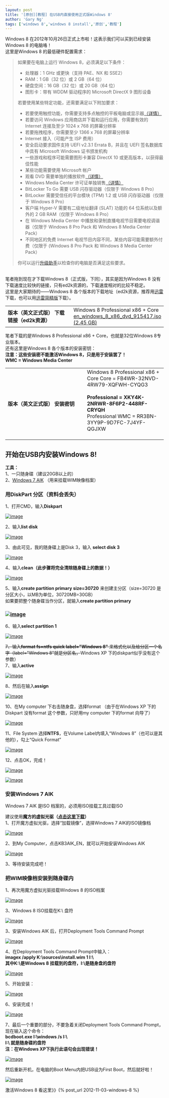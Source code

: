 ```yaml
---
layout: post
title: '[原创][教程] 在USB内直接使用正式版Windows 8'
author: 'Gary Ng'
tags: ['windows 8','windows 8 install','原创','教程']
---
```


Windows 8 在2012年10月26日正式上市啦！这表示我们可以买到已经安装Windows
8 的电脑咯！  
 这里是Windows 8 的最低硬件配置需求：  

> 如果要在电脑上运行 Windows 8，必须满足以下条件：  
>
> -   处理器：1 GHz 或更快（支持 PAE、NX 和 SSE2）  
> -   RAM：1 GB（32 位）或 2 GB（64 位）  
> -   硬盘空间：16 GB（32 位）或 20 GB（64 位）  
> -   图形卡：带有 WDDM 驱动程序的 Microsoft DirectX 9 图形设备
>
> 若要使用某些特定功能，还需要满足以下附加要求：  
>
> -   若要使用触控功能，你需要支持多点触控的平板电脑或显示器[（详情）](http://windows.microsoft.com/zh-CN/windows-8/multitouch-harware-reqs)  
> -   若要访问 Windows 应用商店并下载和运行应用，你需要有效的 Internet
>     连接及至少 1024 x 768 的屏幕分辨率  
> -   若要拖拽程序，你需要至少 1366 x 768 的屏幕分辨率  
> -   Internet 接入（可能产生 ISP 费用）  
> -   安全启动要求固件支持 UEFI v2.3.1 Errata B，并且在 UEFI
>     签名数据库中具有 Microsoft Windows 证书颁发机构  
> -   一些游戏和程序可能需要图形卡兼容 DirectX 10
>     或更高版本，以获得最佳性能  
> -   某些功能需要使用 Microsoft 帐户  
> -   观看 DVD
>     需要单独的播放软件[（详情）](http://windows.microsoft.com/zh-CN/windows/dvd-playback-help)  
> -   Windows Media Center
>     许可证单独销售[（详情）](http://windows.microsoft.com/zh-CN/windows-8/feature-packs)  
> -   BitLocker To Go 需要 USB 闪存驱动器（仅限于 Windows 8 Pro）  
> -   BitLocker 需要受信任的平台模块 (TPM) 1.2 或 USB 闪存驱动器（仅限于
>     Windows 8 Pro）  
> -   客户端 Hyper-V 需要有二级地址翻译 (SLAT) 功能的 64
>     位系统以及额外的 2 GB RAM（仅限于 Windows 8 Pro）  
> -   在 Windows Media Center
>     中播放和录制直播电视节目需要电视调谐器（仅限于 Windows 8 Pro Pack
>     和 Windows 8 Media Center Pack）  
> -   不同地区的免费 Internet
>     电视节目内容不同，某些内容可能需要额外付费（仅限于 (Windows 8 Pro
>     Pack 和 Windows 8 Media Center Pack）
>
> 你可以运行[升级助手](http://windows.microsoft.com/zh-CN/windows-8/upgrade-to-windows-8)以检查你的电脑是否满足这些要求。

   
 笔者拖到现在才下载Windows 8（正式版，下同），其实是因为Windows 8
没有下载速度比较快的链接，只有ed2k资源的，下载速度相对的比较不稳定。  
 这里是大家期待的——Windows 8
各个版本的下载地址（ed2k资源，推荐用[迅雷](http://dl.xunlei.com/xl7.html)下载，也可以用[迅雷简精版](http://mini.xunlei.com/)下载）。  

<table>
<colgroup>
<col width="50%" />
<col width="50%" />
</colgroup>
<tbody>
<tr class="odd">
<td align="left"><strong>版本（英文正式版）</strong>
<strong>下载链接（ed2k资源）</strong></td>
<td align="left">Windows 8 Professional x86 + Core
<a href="ed2k://|file|en_windows_8_x86_dvd_915417.iso|2632460288|C357F5451EB803897CAA93437E0A7535|/">en_windows_8_x86_dvd_915417.iso (2.45 GB)</a></td>
</tr>
</tbody>
</table>

  
 笔者下载的是Windows 8 Professional x86 + Core，也就是32位Windows
8专业版本。  
 还有这里是Windows 8 各个版本的安装密钥：  
 **注意：这些安装密不能激活Windows 8，只是用于安装罢了！**  
 **WMC = Windows Media Center**  

<table>
<colgroup>
<col width="50%" />
<col width="50%" />
</colgroup>
<tbody>
<tr class="odd">
<td align="left"><strong>版本（英文正式版）</strong>
<strong>安装密钥</strong></td>
<td align="left">Windows 8 Professional x86 + Core
Core = FB4WR-32NVD-4RW79-XQFWH-CYQG3<br /> <strong><br /></strong> <strong>Professional = XKY4K-2NRWR-8F6P2-448RF-CRYQH</strong><br /> Professional WMC = RR3BN-3YY9P-9D7FC-7J4YF-QGJXW<br /><br /></td>
</tr>
</tbody>
</table>

  

## **开始在USB内安装Windows 8!**

**工具：**  
 1、一只随身碟（建议20GB以上的）  
 2、[Windows 7
AIK](http://download.microsoft.com/download/8/E/9/8E9BBC64-E6F8-457C-9B8D-F6C9A16E6D6A/KB3AIK_EN.iso)
（用来挂载WIM映像档案）  
  

### **用DiskPart 分区（资料会丢失）**

1、打开CMD，输入**Diskpart**  

[![image](http://lh5.ggpht.com/-sysPaxazumY/UJIpsB_O5xI/AAAAAAAACdk/AXrK3tqDPuY/image_thumb%25255B1%25255D.png?imgmax=800 "image")](http://lh4.ggpht.com/-ZCILUJ-AYSw/UJIprDrxQII/AAAAAAAACdc/5V99Cpp-Eq4/s1600-h/image%25255B3%25255D.png)  
  
 2、输入**list disk**  

[![image](http://lh3.ggpht.com/-nr1IqoVder8/UJIpuLV4eBI/AAAAAAAACd0/ksEtml6nwIg/image_thumb%25255B2%25255D.png?imgmax=800 "image")](http://lh4.ggpht.com/-CQzouyomP2U/UJIptOf1VCI/AAAAAAAACdo/tPZecgivxmY/s1600-h/image%25255B6%25255D.png)  
  
 3、由此可见，我的随身碟上是Disk 3，输入 **select disk 3**  

[![image](http://lh3.ggpht.com/-2ZuWfYPbTvY/UJIpwa6nF8I/AAAAAAAACeE/HStRAilFLR4/image_thumb%25255B5%25255D.png?imgmax=800 "image")](http://lh4.ggpht.com/-xGyGyGAytPA/UJIpvRuEM7I/AAAAAAAACd4/YyZTfuikWo0/s1600-h/image%25255B15%25255D.png)  
  
 4、输入**clean（此步骤将完全清除随身碟上的数据！）**  

[![image](http://lh4.ggpht.com/-0RWYnjeWsmc/UJIpz-nG_ZI/AAAAAAAACeU/vsUhuFUaBYc/image_thumb%25255B6%25255D.png?imgmax=800 "image")](http://lh6.ggpht.com/-uzc5VS_8EYc/UJIpxiodYRI/AAAAAAAACeM/IJyfkn1vO38/s1600-h/image%25255B18%25255D.png)  
  
 5、输入**create partition primary size=30720** 来创建主分区（size=30720
是分区大小，以MB为单位，30720MB=30GB）  
 如果要把整个随身碟当作分区，就输入**create partition primary**  

### [![image](http://lh5.ggpht.com/-Iq_vlctgv68/UJIp6Gy-JqI/AAAAAAAACek/9uX2FWYlpHU/image_thumb%25255B7%25255D.png?imgmax=800 "image")](http://lh3.ggpht.com/-a2JCq5eTcjY/UJIp0xFxjJI/AAAAAAAACeY/DCb50WL9JS8/image%25255B21%25255D.png?imgmax=800)

  
 6、输入**select partition 1**  

[![image](http://lh3.ggpht.com/-CT68Zh6wIe8/UJIp8Tl_OOI/AAAAAAAACew/yz0OAbhcI2g/image_thumb%25255B8%25255D.png?imgmax=800 "image")](http://lh6.ggpht.com/-_j2PLRo1KIg/UJIp7OgrRqI/AAAAAAAACes/5FHdFEpaSDU/s1600-h/image%25255B24%25255D.png)  
  
 <s>7、输入**format fs=ntfs quick label="Windows 8"**
来格式化以及给分区一个名字（label="Windows 8"就是分区名，</s>Windows XP
下的diskpart似乎没有这个参数）  
 7、输入**active**  

[![image](http://lh6.ggpht.com/-ITl22PDO5S8/UJIp-CY7N8I/AAAAAAAACfE/OG1HuHWE-Mg/image_thumb%25255B9%25255D.png?imgmax=800 "image")](http://lh4.ggpht.com/-cv6NUROjAmc/UJIp9Ig5FiI/AAAAAAAACe8/joLwHRg-yaw/s1600-h/image%25255B27%25255D.png)  
  
 8、然后在输入**assign**  

[![image](http://lh3.ggpht.com/-lFNNO3plUPw/UJIqAklyXbI/AAAAAAAACfU/yfbqQ1l3CXA/image_thumb%25255B10%25255D.png?imgmax=800 "image")](http://lh4.ggpht.com/-tcoMUDZIFWA/UJIp_uLbBGI/AAAAAAAACfI/4smDsYy9RSc/s1600-h/image%25255B30%25255D.png)  
  
 10、在My computer 下右击随身盘，选择format （由于在Windows XP
下的Diskpart 没有format 这个参数，只好用my computer 下的format
向导了）  

[![image](http://lh4.ggpht.com/-7L9FOxh7dP0/UJIqGnpb2wI/AAAAAAAACfk/6QGYtwd8xfs/image_thumb%25255B11%25255D.png?imgmax=800 "image")](http://lh5.ggpht.com/-vptK6hRpMtE/UJIqBul0MVI/AAAAAAAACfY/2mw1fBrSG2I/image%25255B33%25255D.png?imgmax=800)  
  
 11、File System 选择**NTFS**，在Volume Label内填入“Windows
8”（也可以是其他的），勾上“Quick Format”  

[![image](http://lh6.ggpht.com/-BPgEZYZ2wfA/UJIqJ3EYobI/AAAAAAAACf0/8NbUSN-u2BY/image_thumb%25255B13%25255D.png?imgmax=800 "image")](http://lh5.ggpht.com/-0LK3OcJnc4Q/UJIqHmQkBjI/AAAAAAAACfs/RxYUtauzlYk/s1600-h/image%25255B39%25255D.png)  
  
 12、点击OK，完成！  

[![image](http://lh6.ggpht.com/--TjnZilUcBg/UJIqL5aEWdI/AAAAAAAACgA/HpGUc0rml54/image_thumb%25255B14%25255D.png?imgmax=800 "image")](http://lh5.ggpht.com/-_7SadVpBpgk/UJIqLN8GB-I/AAAAAAAACf8/OKCC9ocot6o/s1600-h/image%25255B42%25255D.png)  

[![image](http://lh4.ggpht.com/-NIRnFf2ed4U/UJIqNrzLWWI/AAAAAAAACgQ/uiRaTjQVNWM/image_thumb%25255B15%25255D.png?imgmax=800 "image")](http://lh3.ggpht.com/-bDanMoG7m0g/UJIqMxTVAzI/AAAAAAAACgM/wyy_L9vneWw/s1600-h/image%25255B45%25255D.png)  
  
  

### **安装Windows 7 AIK**

Windows 7 AIK 是ISO 档案的，必须用ISO挂载工具过载ISO  

建议使用**魔方的虚拟光驱（[点击这里下载](http://www.mediafire.com/?9q2cb7qpiscp5ks)）**  
 1、打开魔方虚拟光驱，选择“加载镜像”，选择Windows 7 AIK的ISO镜像档  

[![image](http://lh6.ggpht.com/-QUdCwiIQpgM/UJH6BDQIqsI/AAAAAAAACaA/mljbkyuLTX0/image_thumb%25255B15%25255D.png?imgmax=800 "image")](http://lh5.ggpht.com/-7XJ7I_1Knf0/UJH5_0lUNrI/AAAAAAAACZ0/v6GHrgLA1MM/s1600-h/image%25255B47%25255D.png)  
  
 2、到My Computer，点击KB3AIK\_EN，就可以开始安装Windows AIK  

[![image](http://lh3.ggpht.com/-88FQO-jxBx8/UJH6DUNIDxI/AAAAAAAACaQ/Cq001CaTL84/image_thumb%25255B16%25255D.png?imgmax=800 "image")](http://lh6.ggpht.com/-gi37f-0x8yQ/UJH6CaRP8lI/AAAAAAAACaI/iwLe7unkD2M/s1600-h/image%25255B50%25255D.png)  
  
 3、等待安装完成吧！  
  

### **把WIM映像档安装到随身碟内**

1、再次用魔方虚拟光驱挂载Windows 8 的ISO档案  

[![image](http://lh4.ggpht.com/-E3Yo25Fd55Q/UJH6FvgIvLI/AAAAAAAACac/KqrNN_PWr5s/image_thumb%25255B18%25255D.png?imgmax=800 "image")](http://lh4.ggpht.com/-CiGpQHr00sI/UJH6Eu2crjI/AAAAAAAACaU/PzSlHSFFINk/s1600-h/image%25255B56%25255D.png)  
  
 3、Windows 8 ISO挂载在K:\\ 盘符  

[![image](http://lh5.ggpht.com/-wqmubYcP5PQ/UJH6IYOCBuI/AAAAAAAACaw/ql_6sD2G-q8/image_thumb%25255B19%25255D.png?imgmax=800 "image")](http://lh6.ggpht.com/-5nwatCFH-oA/UJH6HZj7_LI/AAAAAAAACao/mM6JgS7Ncfs/s1600-h/image%25255B59%25255D.png)  
  
 3、安装Windows AIK 后，打开Deployment Tools Command Prompt  

[![image](http://lh4.ggpht.com/-OtS6tvGjP0s/UJH6LDzezSI/AAAAAAAACbA/rCvdTxbXjJE/image_thumb%25255B17%25255D.png?imgmax=800 "image")](http://lh4.ggpht.com/-6Rj5znt4fBk/UJH6JnC8kvI/AAAAAAAACa4/JxENzKXDqT8/s1600-h/image%25255B53%25255D.png)  
  
 4、在Deployment Tools Command Prompt中输入：  
 **imagex /apply K:\\sources\\install.wim 1 I:\\**  
 **其中K:\\是Windows 8 挂载到的盘符，I:\\是随身盘的盘符**  

[![image](http://lh3.ggpht.com/-6MA5z9lVAYo/UJH6Nq-LB7I/AAAAAAAACbM/7H0X2ao0CPs/image_thumb%25255B20%25255D.png?imgmax=800 "image")](http://lh4.ggpht.com/-tN9OlmNXWQw/UJH6MQZ95_I/AAAAAAAACbE/qw26bBjXmWU/s1600-h/image%25255B62%25255D.png)  
  
 5、开始安装：  

[![image](http://lh3.ggpht.com/-kgMuBlnGwyw/UJH6PrSLQ8I/AAAAAAAACbg/f4UQaLRNo0o/image_thumb%25255B21%25255D.png?imgmax=800 "image")](http://lh3.ggpht.com/-OdcLa_RNnSI/UJH6Og_LAUI/AAAAAAAACbU/jR6ICzCMHBE/s1600-h/image%25255B65%25255D.png)  
  
 6、安装完成！  

[![image](http://lh3.ggpht.com/-_yAdqg9D7UY/UJH6R1l-2GI/AAAAAAAACbs/GXlceAonfY4/image_thumb%25255B22%25255D.png?imgmax=800 "image")](http://lh4.ggpht.com/-I7QPcnuFDQQ/UJH6QoGgsII/AAAAAAAACbo/HS3FOSgzUlU/s1600-h/image%25255B68%25255D.png)  
  
 7、最后一个重要的部分，不要急着关闭Deployment Tools Command
Prompt，现在输入这个命令：  
 **bcdboot.exe I:\\windows /s I:\\**  
 **I:\\ 就是随身碟的盘符**  
 **注：在Windows XP下执行此语句会出现错误！**  

[![image](http://lh3.ggpht.com/-CvmhqFMNIGQ/UJH6T5cyLAI/AAAAAAAACb8/oEspzORic6o/image_thumb%25255B23%25255D.png?imgmax=800 "image")](http://lh5.ggpht.com/-fmPy26zDlRQ/UJH6S2B4HaI/AAAAAAAACb0/zTEUTTK_2d8/s1600-h/image%25255B71%25255D.png)  
  
 然后重新开机，在电脑的Boot Menu内把USB设为First Boot，然后就好啦！  

[![image](http://lh3.ggpht.com/-milJzRtCbIc/UJIqQMYob5I/AAAAAAAACgk/cS8RFd4cjKU/image_thumb%25255B17%25255D.png?imgmax=800 "image")](http://lh6.ggpht.com/-1irRR6JE9yc/UJIqOv19xkI/AAAAAAAACgc/fmMVhjglWQk/s1600-h/image%25255B49%25255D.png)  
  
  
  
 激活Windows 8
看这里》》{% post_url 2012-11-03-windows-8 %}

